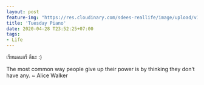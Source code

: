 ```yaml
---
layout: post
feature-img: "https://res.cloudinary.com/sdees-reallife/image/upload/v1555658919/sample_feature_img.png"
title: 'Tuesday Piano'
date: 2020-04-28 T23:52:25+07:00
tags:
- Life
---
```

เรียนดนตรี ดีนะ :)

<i class="fa fa-child" style="color:plum"></i>

The most common way people give up their power is by thinking they don’t have any. ~ Alice Walker
